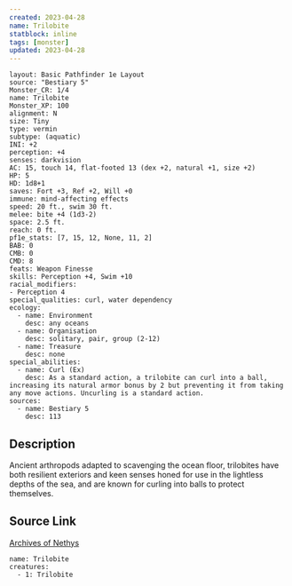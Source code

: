 ```yaml
---
created: 2023-04-28
name: Trilobite
statblock: inline
tags: [monster]
updated: 2023-04-28
---
```

```statblock
layout: Basic Pathfinder 1e Layout
source: "Bestiary 5"
Monster_CR: 1/4
name: Trilobite
Monster_XP: 100
alignment: N
size: Tiny
type: vermin
subtype: (aquatic)
INI: +2
perception: +4
senses: darkvision
AC: 15, touch 14, flat-footed 13 (dex +2, natural +1, size +2)
HP: 5
HD: 1d8+1
saves: Fort +3, Ref +2, Will +0
immune: mind-affecting effects
speed: 20 ft., swim 30 ft.
melee: bite +4 (1d3-2)
space: 2.5 ft.
reach: 0 ft.
pf1e_stats: [7, 15, 12, None, 11, 2]
BAB: 0
CMB: 0
CMD: 8
feats: Weapon Finesse
skills: Perception +4, Swim +10
racial_modifiers:
- Perception 4
special_qualities: curl, water dependency
ecology:
  - name: Environment
    desc: any oceans
  - name: Organisation
    desc: solitary, pair, group (2-12)
  - name: Treasure
    desc: none
special_abilities:
  - name: Curl (Ex)
    desc: As a standard action, a trilobite can curl into a ball, increasing its natural armor bonus by 2 but preventing it from taking any move actions. Uncurling is a standard action.
sources:
  - name: Bestiary 5
    desc: 113
```
## Description
Ancient arthropods adapted to scavenging the ocean floor, trilobites have both resilient exteriors and keen senses honed for use in the lightless depths of the sea, and are known for curling into balls to protect themselves.
## Source Link
[Archives of Nethys](https://aonprd.com/MonsterDisplay.aspx?ItemName=Trilobite)
```encounter-table
name: Trilobite
creatures:
  - 1: Trilobite
```
